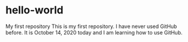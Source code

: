 # hello-world
My first repository
This is my first repository. I have never used GitHub before. It is October 14, 2020 today and I am learning how to use GitHub.
